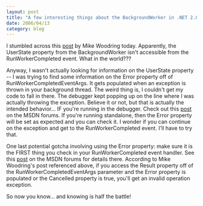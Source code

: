 ```yaml
---
layout: post
title: "A few interesting things about the BackgroundWorker in .NET 2.0"
date: 2006/04/13
category: blog
---
```


I stumbled across this [post](http://pluralsight.com/blogs/mike/archive/2005/10/21/15783.aspx) by Mike Woodring today. Apparently, the UserState property from the BackgroundWorker isn't accessible from the RunWorkerCompleted event. What in the world???

Anyway, I wasn't actually looking for information on the UserState property -- I was trying to find some information on the Error property off of RunWorkerCompletedEventArgs. It gets populated when an exception is thrown in your background thread. The weird thing is, I couldn't get my code to fall in there. The debugger kept popping up on the line where I was actually throwing the exception. Believe it or not, but that is actually the intended behavior... IF you're running in the debugger. Check out this [post](http://forums.microsoft.com/MSDN/ShowPost.aspx?PostID=206957&SiteID=1) on the MSDN forums. If you're running standalone, then the Error property will be set as expected and you can check it. I wonder if you can continue on the exception and get to the RunWorkerCompleted event. I'll have to try that.

One last potential gotcha involving using the Error property: make sure it is the FIRST thing you check in your RunWorkerCompleted event handler. See this [post](http://forums.microsoft.com/MSDN/ShowPost.aspx?PostID=302191&SiteID=1) on the MSDN forums for details there. According to Mike Woodring's post referenced above, if you access the Result property off of the RunWorkerCompletedEventArgs parameter and the Error property is populated or the Cancelled property is true, you'll get an invalid operation exception.

So now you know... and knowing is half the battle!

